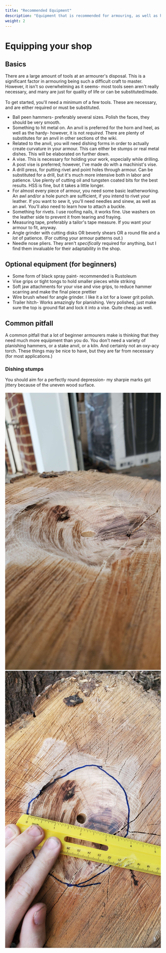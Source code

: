 ```yaml
---
title: "Recommended Equipment"
description: "Equipment that is recommended for armouring, as well as how to make some of your own."
weight: 2
---
```

# Equipping your shop
## Basics
There are a large amount of tools at an armourer's disposal. This is a significant factor in armouring being such a difficult craft to master. However, it isn't so overwhelming as it seems- most tools seen aren't really necessary, and many are just for quality of life or can be substituted/made.\
\
To get started, you'll need a minimum of a few tools. These are necessary, and are either required or must be substituted.
* Ball peen hammers- preferably several sizes. Polish the faces, they should be very smooth.
* Something to hit metal on. An anvil is preferred for the horn and heel, as well as the hardy- however, it is not *required.* There are plenty of substitutes for an anvil in other sections of the wiki.
* Related to the anvil, you will need dishing forms in order to actually create curvature in your armour. This can either be stumps or real metal dishes. This will be elaborated on further down.
* A vise. This is necessary for holding your work, especially while drilling. A post vise is preferred; however, I've made do with a machinist's vise.
* A drill press, for putting rivet and point holes through armour. Can be substituted for a drill, but it's much more intensive both in labor and patience. Use plenty of cutting oil and tungsten coated bits for the best results. HSS is fine, but it takes a little longer.
* For almost every piece of armour, you need some basic leatherworking. An awl and/or a hole punch are sufficient, if you intend to rivet your leather. If you want to sew it, you'll need needles and sinew, as well as an awl. You'll also need to learn how to attach a buckle.
* Something for rivets. I use roofing nails, it works fine. Use washers on the leather side to prevent it from tearing and fraying.
* Measuring tape, preferably a tailor's tape measure. If you want your armour to fit, anyway.
* Angle grinder with cutting disks OR beverly shears OR a round file and a *lot* of patience. (For cutting your armour patterns out.)
* Needle nose pliers. They aren't *specifically* required for anything, but I find them invaluable for their adaptability in the shop.
## Optional equipment (for beginners)
* Some form of black spray paint- recommended is Rustoleum
* Vise grips or tight tongs to hold smaller pieces while striking
* Soft jaw attachments for your vise and vise grips, to reduce hammer scarring and make the final piece prettier
* Wire brush wheel for angle grinder. I like it a lot for a lower grit polish.
* Trailer hitch- Works amazingly for planishing. Very polished, just make sure the top is ground flat and lock it into a vise. Quite cheap as well.
## Common pitfall
A common pitfall that a lot of beginner armourers make is thinking that they need much more equipment than you do. You don't need a variety of planishing hammers, or a stake anvil, or a kiln. And certainly not an oxy-acy torch. These things may be nice to have, but they are far from necessary (for most applications.) 
### Dishing stumps
You should aim for a perfectly round depression- my sharpie marks got jittery because of the uneven wood surface. 
\
\
![](/static/images/armouring/Dishingstump1.jpg)
![](/static/images/armouring/dishingstump2.jpg)

